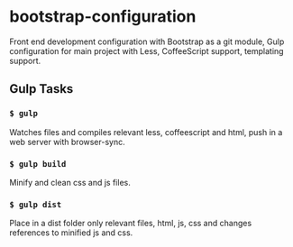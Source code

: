 bootstrap-configuration
=======================

Front end development configuration with Bootstrap as a git module, Gulp configuration for main project with Less, CoffeeScript support, templating support.

## Gulp Tasks

### `$ gulp`

Watches files and compiles relevant less, coffeescript and html, push in a web server with browser-sync.

### `$ gulp build`

Minify and clean css and js files.

### `$ gulp dist`

Place in a dist folder only relevant files, html, js, css and  changes references to minified js and css.

